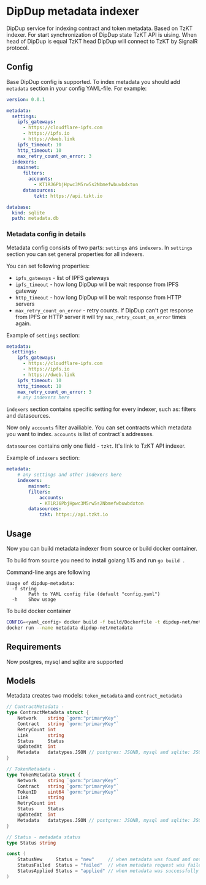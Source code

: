 # DipDup metadata indexer

DipDup service for indexing contract and token metadata. Based on TzKT indexer. For start synchronization of DipDup state TzKT API is uising. When head of DipDup is equal TzKT head DipDup will connect to TzKT by SignalR protocol.

## Config

Base DipDup config is supported. To index metadata you should add `metadata` section in your config YAML-file. For example:

```yaml
version: 0.0.1

metadata:
  settings:
    ipfs_gateways:
      - https://cloudflare-ipfs.com
      - https://ipfs.io
      - https://dweb.link
    ipfs_timeout: 10
    http_timeout: 10
    max_retry_count_on_error: 3
  indexers:
    mainnet:
      filters:
        accounts:
          - KT1RJ6PbjHpwc3M5rw5s2Nbmefwbuwbdxton
      datasources:
          tzkt: https://api.tzkt.io

database:
  kind: sqlite
  path: metadata.db

```

### Metadata config in details

Metadata config consists of two parts: `settings` ans `indexers`.
In `settings` section you can set general properties for all indexers.

You can set following properties:

* `ipfs_gateways` - list of IPFS gateways
* `ipfs_timeout` - how long DipDup will be wait response from IPFS gateway
* `http_timeout` - how long DipDup will be wait response from HTTP servers
* `max_retry_count_on_error` - retry counts. If DipDup can't get response from IPFS or HTTP server it will try `max_retry_count_on_error` times again. 

Example of `settings` section:

```yaml
metadata:
  settings:
    ipfs_gateways:
      - https://cloudflare-ipfs.com
      - https://ipfs.io
      - https://dweb.link
    ipfs_timeout: 10
    http_timeout: 10
    max_retry_count_on_error: 3
    # any indexers here
```

`indexers` section contains specific setting for every indexer, such as: filters and datasources.

Now only `accounts` filter availiable. You can set contracts which metadata you want to index. `accounts` is list of contract`s addresses.

`datasources` contains only one field - `tzkt`. It's link to TzKT API indexer.

Example of `indexers` section:

```yaml
metadata:
    # any settings and other indexers here
    indexers:
        mainnet:
        filters:
            accounts:
            - KT1RJ6PbjHpwc3M5rw5s2Nbmefwbuwbdxton
        datasources:
            tzkt: https://api.tzkt.io
```

## Usage

Now you can build metadata indexer from source or build docker container.

To build from source you need to install golang 1.15 and run `go build .`

Command-line args are following
```
Usage of dipdup-metadata:
  -f string
        Path to YAML config file (default "config.yaml")
  -h    Show usage
```

To build docker container

```bash
CONFIG=<yaml_config> docker build -f build/Dockerfile -t dipdup-net/metadata:latest .
docker run --name metadata dipdup-net/metadata
```

## Requirements

Now postgres, mysql and sqlite are supported

## Models

Metadata creates two models: `token_metadata` and `contract_metadata`


```go
// ContractMetadata -
type ContractMetadata struct {
	Network    string `gorm:"primaryKey"`
	Contract   string `gorm:"primaryKey"`
	RetryCount int
	Link       string
	Status     Status
	UpdatedAt  int
	Metadata   datatypes.JSON // postgres: JSONB, mysql and sqlite: JSON
}

// TokenMetadata -
type TokenMetadata struct {
	Network    string `gorm:"primaryKey"`
	Contract   string `gorm:"primaryKey"`
	TokenID    uint64 `gorm:"primaryKey"`
	Link       string
	RetryCount int
	Status     Status
	UpdatedAt  int
	Metadata   datatypes.JSON // postgres: JSONB, mysql and sqlite: JSON
}

// Status - metadata status
type Status string

const (
	StatusNew     Status = "new"     // when metadata was found and not requested
	StatusFailed  Status = "failed"  // when metadata request was failed
	StatusApplied Status = "applied" // when metadata was successfully requested
)
```
